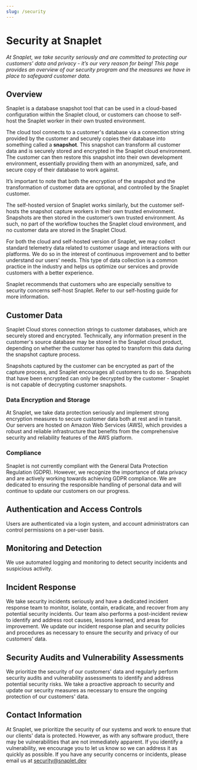 ```yaml
---
slug: /security
---
```


# Security at Snaplet

_At Snaplet, we take security seriously and are committed to protecting our customers' data and privacy - it’s our very reason for being! This page provides an overview of our security program and the measures we have in place to safeguard customer data._

## Overview

Snaplet is a database snapshot tool that can be used in a cloud-based configuration within the Snaplet cloud, or customers can choose to self-host the Snaplet worker in their own trusted environment.

The cloud tool connects to a customer's database via a connection string provided by the customer and securely copies their database into something called a **snapshot**. This snapshot can transform all customer data and is securely stored and encrypted in the Snaplet cloud environment. The customer can then restore this snapshot into their own development environment, essentially providing them with an anonymized, safe, and secure copy of their database to work against.

It’s important to note that both the encryption of the snapshot and the transformation of customer data are optional, and controlled by the Snaplet customer.

The self-hosted version of Snaplet works similarly, but the customer self-hosts the snapshot capture workers in their own trusted environment. Snapshots are then stored in the customer’s own trusted environment. As such, no part of the workflow touches the Snaplet cloud environment, and no customer data are stored in the Snaplet Cloud.

For both the cloud and self-hosted version of Snaplet, we may collect standard telemetry data related to customer usage and interactions with our platforms. We do so in the interest of continuous improvement and to better understand our users' needs. This type of data collection is a common practice in the industry and helps us optimize our services and provide customers with a better experience.

Snaplet recommends that customers who are especially sensitive to security concerns self-host Snaplet. Refer to our self-hosting guide for more information.

## Customer Data

Snaplet Cloud stores connection strings to customer databases, which are securely stored and encrypted. Technically, any information present in the customer's source database may be stored in the Snaplet cloud product, depending on whether the customer has opted to transform this data during the snapshot capture process.

Snapshots captured by the customer can be encrypted as part of the capture process, and Snaplet encourages all customers to do so. Snapshots that have been encrypted can only be decrypted by the customer - Snaplet is not capable of decrypting customer snapshots.

### Data Encryption and Storage

At Snaplet, we take data protection seriously and implement strong encryption measures to secure customer data both at rest and in transit. Our servers are hosted on Amazon Web Services (AWS), which provides a robust and reliable infrastructure that benefits from the comprehensive security and reliability features of the AWS platform.

### Compliance

Snaplet is not currently compliant with the General Data Protection Regulation (GDPR). However, we recognize the importance of data privacy and are actively working towards achieving GDPR compliance. We are dedicated to ensuring the responsible handling of personal data and will continue to update our customers on our progress.

## Authentication and Access Controls

Users are authenticated via a login system, and account administrators can control permissions on a per-user basis.

## Monitoring and Detection

We use automated logging and monitoring to detect security incidents and suspicious activity.

## Incident Response

We take security incidents seriously and have a dedicated incident response team to monitor, isolate, contain, eradicate, and recover from any potential security incidents. Our team also performs a post-incident review to identify and address root causes, lessons learned, and areas for improvement. We update our incident response plan and security policies and procedures as necessary to ensure the security and privacy of our customers' data.

## Security Audits and Vulnerability Assessments
We prioritize the security of our customers' data and regularly perform security audits and vulnerability assessments to identify and address potential security risks. We take a proactive approach to security and update our security measures as necessary to ensure the ongoing protection of our customers' data.

## Contact Information
At Snaplet, we prioritize the security of our systems and work to ensure that our clients' data is protected. However, as with any software product, there may be vulnerabilities that are not immediately apparent. If you identify a vulnerability, we encourage you to let us know so we can address it as quickly as possible. If you have any security concerns or incidents, please email us at [security@snaplet.dev](mailto:security@snaplet.dev)
